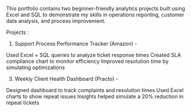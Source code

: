 This portfolio contains two beginner-friendly analytics projects built using Excel and SQL to demonstrate my skills in operations reporting, customer data analysis, and process improvement.

Projects : 
1. Support Process Performance Tracker (Amazon) -
   
Used Excel + SQL queries to analyze ticket response times
Created SLA compliance chart to monitor efficiency
Improved resolution time by simulating optimizations

3. Weekly Client Health Dashboard (Practo) -
   
Designed dashboard to track complaints and resolution times
Used Excel charts to show repeat issues
Insights helped simulate a 20% reduction in repeat tickets
